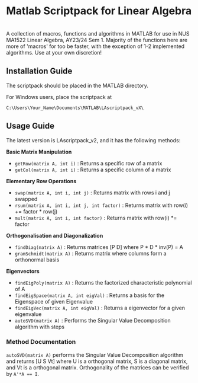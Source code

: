 # Matlab Scriptpack for Linear Algebra <br /> <img  src="https://img.shields.io/badge/MATLAB-R2023a-orange"  height="17"  />
A collection of macros, functions and algorithms in MATLAB for use in NUS MA1522 Linear Algebra, AY23/24 Sem 1. Majority of the functions here are more of 'macros' for too be faster, with the exception of 1-2 implemented algorithms. Use at your own discretion!
<br />
## Installation Guide
The scriptpack should be placed in the MATLAB directory.

For Windows users, place the scriptpack at
```
C:\Users\Your_Name\Documents\MATLAB\LAscriptpack_vX\
```

## Usage Guide
The latest version is LAscriptpack_v2, and it has the following methods:

**Basic Matrix Manipulation**
- ```getRow(matrix A, int i)``` : Returns a specific row of a matrix
- ```getCol(matrix A, int i)``` : Returns a specific column of a matrix

**Elementary Row Operations**
- ```swap(matrix A, int i, int j)``` : Returns matrix with rows i and j swapped
- ```rsum(matrix A, int i, int j, int factor)``` : Returns matrix with row(i) += factor * row(j)
- ```mult(matrix A, int i, int factor)``` : Returns matrix with row(i) *= factor

**Orthogonalisation and Diagonalization**
- ```findDiag(matrix A)``` : Returns matrices [P D] where P * D * inv(P) = A
- ```gramSchmidt(matrix A)``` : Returns matrix where columns form a orthonormal basis

**Eigenvectors**
- ```findEigPoly(matrix A)``` : Returns the factorized characteristic polynomial of A
- ```findEigSpace(matrix A, int eigVal)``` : Returns a basis for the Eigenspace of given Eigenvalue
- ```findEigVec(matrix A, int eigVal)``` : Returns a eigenvector for a given eigenvalue
- ```autoSVD(matrix A)``` : Performs the Singular Value Decomposition algorithm with steps



### Method Documentation
```autoSVD(matrix A)``` performs the Singular Value Decomposition algorithm and returns [U S Vt] where U is a orthogonal matrix, S is a diagonal matrix, and Vt is a orthogonal matrix. Orthogonality of the matrices can be verified by ```A'*A == I```.
```
```

